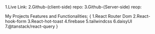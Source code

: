 1.Live Link:
2.Github-(client-side) repo:
3.Github-(Server-side) reop:



My Projects Features and Functionalities;
{
    1.React Router Dom
    2.React-hook-form
    3.React-hot-toast
    4.firebase
    5.tailwindcss
    6.daisyUI
    7.@tanstack/react-query
}